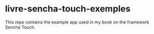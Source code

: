 livre-sencha-touch-exemples
===========================

This repo contains the example app used in my book on the framework Sencha Touch.
